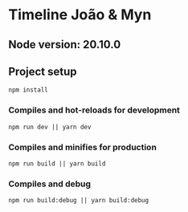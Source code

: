 # Timeline João & Myn

## Node version: 20.10.0

## Project setup 
```
npm install
```

### Compiles and hot-reloads for development
```
npm run dev || yarn dev
```

### Compiles and minifies for production
```
npm run build || yarn build
```

### Compiles and debug
```
npm run build:debug || yarn build:debug
```

